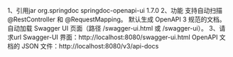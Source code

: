 1、引用jar
    <dependency>
        <groupId>org.springdoc</groupId>
        <artifactId>springdoc-openapi-ui</artifactId>
        <version>1.7.0</version> <!-- 使用最新版本 -->
    </dependency>
2、功能
    支持自动扫描 @RestController 和 @RequestMapping。
    默认生成 OpenAPI 3 规范的文档。
    自动加载 Swagger UI 页面（路径 /swagger-ui.html 或 /swagger-ui）。
3、请求url
    Swagger-UI 界面：http://localhost:8080/swagger-ui.html
    OpenAPI 文档的 JSON 文件：http://localhost:8080/v3/api-docs